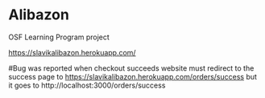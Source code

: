 # Alibazon
OSF Learning Program project

https://slavikalibazon.herokuapp.com/

#Bug was reported
when checkout succeeds website must redirect to the success page to https://slavikalibazon.herokuapp.com/orders/success but it goes to http://localhost:3000/orders/success
